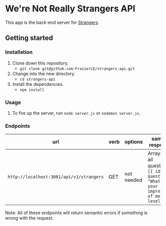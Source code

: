 # We're Not Really Strangers API

This app is the back-end server for [Strangers]('https://github.com/FrazierLE/strangers').

## Getting started

### Installation

1. Clone down this repository.
    - `git clone git@github.com:FrazierLE/strangers-api.git`
2. Change into the new directory.
    - `cd strangers-api`
3. Install the dependencies.
    - `npm install`

### Usage

1. To fire up the server, run `node server.js` or `nodemon server.js`.

### Endpoints

| url | verb | options | sample response |
| ----|------|---------|---------------- |
| `http://localhost:3001/api/v1/strangers` | GET | not needed | Array of all questions: `[{ id: 1, question: "What was your first impression of me?", level: 1}]` | |


Note: All of these endpoints will return semantic errors if something is wrong with the request.
